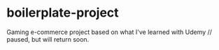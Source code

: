 # boilerplate-project
Gaming e-commerce project based on what I've learned with Udemy // paused, but will return soon.

